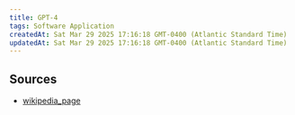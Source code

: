 ```yaml
---
title: GPT-4
tags: Software Application
createdAt: Sat Mar 29 2025 17:16:18 GMT-0400 (Atlantic Standard Time)
updatedAt: Sat Mar 29 2025 17:16:18 GMT-0400 (Atlantic Standard Time)
---
```







## Sources
- [wikipedia_page](https://es.wikipedia.org/wiki/GPT-4)
